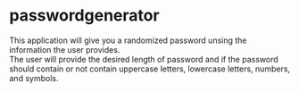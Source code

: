 # passwordgenerator
This application will give you a randomized password unsing the information the user provides.<br>
The user will provide the desired length of password and if the password should contain or not contain uppercase letters, lowercase letters, numbers, and symbols.

